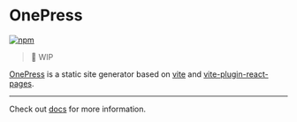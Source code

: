 # OnePress

[![npm](https://img.shields.io/npm/v/onepress)](https://www.npmjs.com/package/onepress)

> 🚧 WIP

[OnePress](https://onepress.vercel.app/) is a static site generator based on [vite](https://github.com/vitejs/vite) and [vite-plugin-react-pages](https://github.com/vitejs/vite-plugin-react-pages).

---

Check out [docs](https://onepress.vercel.app/) for more information.
